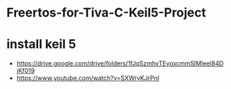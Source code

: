 # Freertos-for-Tiva-C-Keil5-Project
# install keil 5
- https://drive.google.com/drive/folders/1fJqSzmhvTEyoxcmmSIMIeeI84DjKf019
- https://www.youtube.com/watch?v=SXWryKJrPnI
